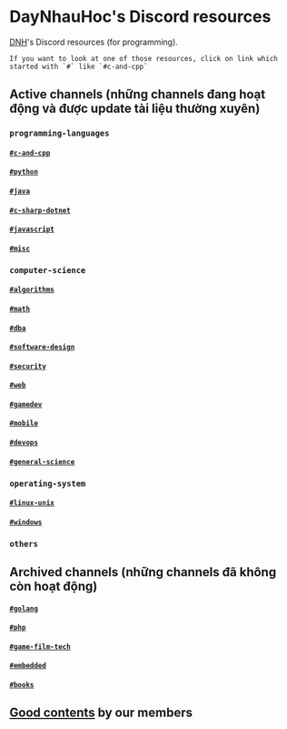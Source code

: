 # DayNhauHoc's Discord resources
[DNH](https://daynhauhoc.com/)'s Discord resources (for programming). 

```
If you want to look at one of those resources, click on link which started with `#` like `#c-and-cpp`
```

## Active channels (những channels đang hoạt động và được update tài liệu thường xuyên)

### `programming-languages`

#### [`#c-and-cpp`](active_channels/programming_languages/c-and-cpp.md)

#### [`#python`](active_channels/programming_languages/python.md)

#### [`#java`](active_channels/programming_languages/java.md)

#### [`#c-sharp-dotnet`](active_channels/programming_languages/c-sharp-dotnet.md)

#### [`#javascript`](active_channels/programming_languages/javascript.md)

#### [`#misc`](active_channels/programming_languages/misc.md)

### `computer-science`

#### [`#algorithms`](active_channels/computer_science/algorithms.md)

#### [`#math`](active_channels/computer_science/math.md)

#### [`#dba`](active_channels/computer_science/dba.md)

#### [`#software-design`](active_channels/computer_science/software-design.md)

#### [`#security`](active_channels/computer_science/security.md)

#### [`#web`](active_channels/computer_science/web.md)

#### [`#gamedev`](active_channels/computer_science/gamedev.md)

#### [`#mobile`](active_channels/computer_science/mobile.md)

#### [`#devops`](active_channels/computer_science/dev.md)

#### [`#general-science`](active_channels/computer_science/general-science.md)

### `operating-system`

#### [`#linux-unix`]()

#### [`#windows`]()

### `others`

## Archived channels (những channels đã không còn hoạt động)

#### [`#golang`](archived_channels/golang.md)

#### [`#php`](archived_channels/php.md)

#### [`#game-film-tech`](archived_channels/game-film-tech.md)

#### [`#embedded`](archived_channels/embedded.md)

#### [`#books`](archived_channels/books.md)

## [Good contents](good-contents.md) by our members
